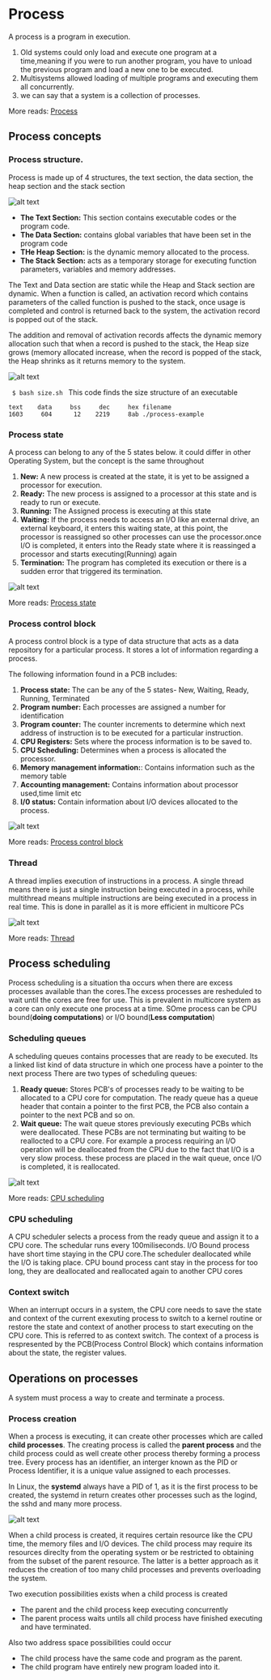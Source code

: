 # Process
A process is a program in execution.
1. Old systems could only load and execute one program at a time,meaning if you were to run another program, you have to unload the previous program and load a new one to be executed.
2. Multisystems allowed loading of multiple programs and executing them all concurrently.
3. we can say that a system is a collection of processes.

More reads: [Process](https://en.wikipedia.org/wiki/Process_(computing))

## Process concepts
### Process structure.
Process is made up of 4 structures, the text section, the data section, the heap section and the stack section

![alt text](https://github.com/backendpapa/Operating-system-concept/blob/main/Process/process.png?raw=true)

- **The Text Section:** This section contains executable codes or the program code.
- **The Data Section:** contains global variables that have been set in the program code
- **THe Heap Section:** is the dynamic memory allocated to the process.
- **The Stack Section:** acts as a temporary storage for executing function parameters, variables and memory addresses.

The Text and Data section are static while the Heap and Stack section are dynamic. When a function is called, an activation record which contains parameters of the called function is pushed to the stack, once usage is completed and control is returned back to the system, the activation record is popped out of the stack.

The addition and removal of activation records affects the dynamic memory allocation such that when a record is pushed to the stack, the Heap size grows (memory allocated increase, when the record is popped of the stack, the Heap shrinks as it returns memory to the system.

![alt text](https://github.com/backendpapa/Operating-system-concept/blob/main/Process/process-structure.png?raw=true)



<code> $ bash size.sh </code>
This code finds the size structure of an executable
```
text    data     bss     dec     hex filename
1603     604      12    2219     8ab ./process-example
```

### Process state
A process can belong to any of the 5 states below. it could differ in other Operating System, but the concept is the same throughout
1. **New:** A new process is created at the state, it is yet to be assigned a processor for execution.
2. **Ready:** The new process is assigned to a processor at this state and is ready to run or execute.
3. **Running:** The Assigned process is executing at this state
4. **Waiting:** If the process needs to access an I/O like an external drive, an external keyboard, it enters this waiting state, at this point, the processor is reassigned so other processes can use the processor.once I/O is completed, it enters into the Ready state where it is reassinged a processor and starts executing(Running) again
5. **Termination:** The program has completed its execution or there is a sudden error that triggered its termination.

![alt text](https://github.com/backendpapa/Operating-system-concept/blob/main/Process/process-state.png?raw=true)

More reads: [Process state](https://en.wikipedia.org/wiki/Process_state)

### Process control block
A process control block is a type of data structure that acts as a data repository for a particular process. It stores a lot of information regarding a process.

The following information found in a PCB includes:
1. **Process state:** The can be any of the 5 states- New, Waiting, Ready, Running, Terminated
2. **Program number:** Each processes are assigned a number for identification
3. **Program counter:** The counter increments to determine which next address of instruction is to be executed for a particular instruction.
4. **CPU Registers:** Sets where the process information is to be saved to.
5. **CPU Scheduling:** Determines when a process is allocated the processor.
6. **Memory management information:**: Contains information such as the memory table
7. **Accounting management:** Contains information about processor used,time limit etc
8. **I/0 status:** Contain information about I/O devices allocated to the process.

![alt text](https://github.com/backendpapa/Operating-system-concept/blob/main/Process/pcb.png?raw=true)

More reads: [Process control block](https://en.wikipedia.org/wiki/Process_control_block)

### Thread
A thread implies execution of instructions in a process. A single thread means there is just a single instruction being executed in a process, while multithread means multiple instructions are being executed in a process in real time. This is done in parallel as it is more efficient in multicore PCs


![alt text](https://github.com/backendpapa/Operating-system-concept/blob/main/Process/thread.png?raw=true)

More reads: [Thread](https://en.wikipedia.org/wiki/Thread_(computing))

## Process scheduling
Process scheduling is a situation tha occurs when there are excess processes available than the cores.The excess processes are resheduled to wait until the cores are free for use.
This is prevalent in multicore system as a core can only execute one process at a time. SOme process can be CPU bound(**doing computations**) or I/O bound(**Less computation**)

### Scheduling queues
A scheduling queues contains processes that are ready to be executed. Its a linked list kind of data structure in which one process have a pointer to the next process
There are two types of scheduling queues:
1. **Ready queue:** Stores PCB's of processes ready to be waiting to be allocated to a CPU core for computation. The ready queue has a queue header that contain a pointer to the first PCB, the PCB also contain a pointer to the next PCB and so on.
2. **Wait queue:** The wait queue stores previously executing PCBs which were deallocated. These PCBs are not terminating but waiting to be reallocted to a CPU core. For example a process requiring an I/O operation will be deallocated from the CPU due to the fact that I/O is a very slow process. these process are placed in the wait queue, once I/O is completed, it is reallocated.


![alt text](https://github.com/backendpapa/Operating-system-concept/blob/main/Process/queue.png?raw=true)

More reads: [CPU scheduling](https://en.wikipedia.org/wiki/Scheduling_(computing))


### CPU scheduling
A CPU scheduler selects a process from the ready queue and assign it to a CPU core. The schedular runs every 100miliseconds. 
I/O Bound process have short time staying in the CPU core.The scheduler deallocated while the I/O is taking place.
CPU bound process cant stay in the process for too long, they are deallocated and reallocated again to another CPU cores

### Context switch
When an interrupt occurs in a system, the CPU core needs to save the state and context of the current exexuting process to switch to a kernel routine or restore the state and context of another process to start executing on the CPU core. This is referred to as context switch. The context of a process is respresented by the PCB(Process Control Block) which contains information about the state, the register values.


## Operations on processes
A system must process a way to create and terminate a process.

### Process creation
When a process is executing, it can create other processes which are called **child processes**. The creating process is called the **parent process** and the child process could as well create other process thereby forming a process tree.
Every process has an identifier, an interger known as the PID or Process Identifier, it is a unique value assigned to each processes.

In Linux, the **systemd** always have a PID of 1, as it is the first process to be created, the systemd in return creates other processes such as the logind, the sshd and many more process.

![alt text](https://github.com/backendpapa/Operating-system-concept/blob/main/Process/create.png?raw=true)

When a child process is created, it requires certain resource like the CPU time, the memory files and I/O devices. The child process may require its resources direclty from the operating system or be restricted to obtaining from the subset of the parent resource. The latter is a better approach as it reduces the creation of too many child processes and prevents overloading the system.

Two execution possibilities exists when a child process is created
- The parent and the child process keep executing concurrently
- The parent process waits untils all child process have finished executing and have terminated.

Also two address space possibilities could occur
- The child process have the same code and program as the parent.
- The child program have entirely new program loaded into it.



